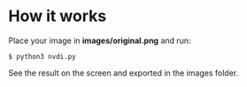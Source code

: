 # How it works

Place your image in **images/original.png** and run:

`$ python3 nvdi.py`

See the result on the screen and exported in the images folder.
